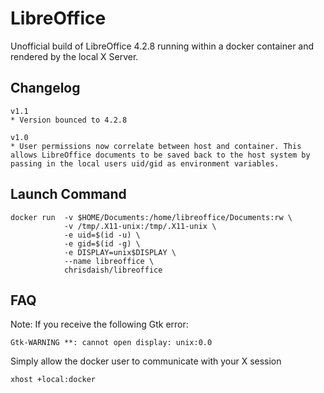 LibreOffice
===========

Unofficial build of LibreOffice 4.2.8 running within a docker container and rendered by the local X Server.

Changelog
---------
```
v1.1
* Version bounced to 4.2.8

v1.0
* User permissions now correlate between host and container. This allows LibreOffice documents to be saved back to the host system by passing in the local users uid/gid as environment variables.
```

Launch Command
---------------
```
docker run  -v $HOME/Documents:/home/libreoffice/Documents:rw \
            -v /tmp/.X11-unix:/tmp/.X11-unix \
            -e uid=$(id -u) \
            -e gid=$(id -g) \
            -e DISPLAY=unix$DISPLAY \
            --name libreoffice \
            chrisdaish/libreoffice
```

FAQ
---
Note: If you receive the following Gtk error:

```
Gtk-WARNING **: cannot open display: unix:0.0
```
Simply allow the docker user to communicate with your X session

```
xhost +local:docker
```
